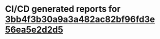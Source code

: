 # CI/CD generated reports for [3bb4f3b30a9a3a482ac82bf96fd3e56ea5e2d2d5](https://github.com/hydephp/develop/commit/3bb4f3b30a9a3a482ac82bf96fd3e56ea5e2d2d5)
